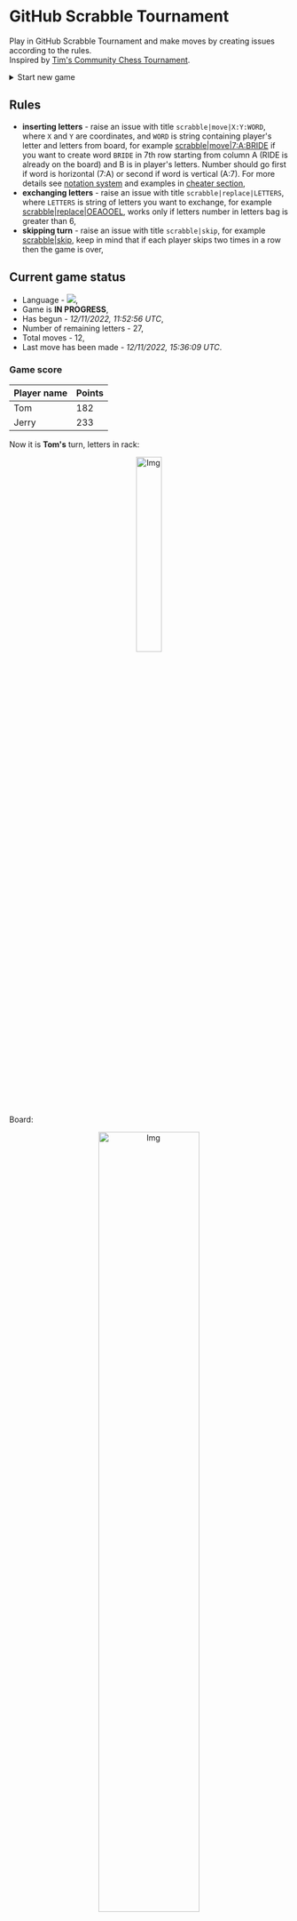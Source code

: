 
# GitHub Scrabble Tournament
Play in GitHub Scrabble Tournament and make moves by creating issues according to the rules.    
Inspired by [Tim's Community Chess Tournament](https://github.com/timburgan/).

<details>
  <summary>Start new game</summary>
  
 
 - [GB](https://github.com/radosz99/radosz99/issues/new?title=scrabble%7Cinit%7CGB&body=Just+push+%27Submit+new+issue%27+or+update+with+your+move)  ![](https://raw.githubusercontent.com/radosz99/radosz99/main/flags/GB.png)
 - [PL](https://github.com/radosz99/radosz99/issues/new?title=scrabble%7Cinit%7CPL&body=Just+push+%27Submit+new+issue%27+or+update+with+your+move)  ![](https://raw.githubusercontent.com/radosz99/radosz99/main/flags/PL.png)
 - [ES](https://github.com/radosz99/radosz99/issues/new?title=scrabble%7Cinit%7CES&body=Just+push+%27Submit+new+issue%27+or+update+with+your+move)  ![](https://raw.githubusercontent.com/radosz99/radosz99/main/flags/ES.png)
 - [DE](https://github.com/radosz99/radosz99/issues/new?title=scrabble%7Cinit%7CDE&body=Just+push+%27Submit+new+issue%27+or+update+with+your+move)  ![](https://raw.githubusercontent.com/radosz99/radosz99/main/flags/DE.png)
 - [FR](https://github.com/radosz99/radosz99/issues/new?title=scrabble%7Cinit%7CFR&body=Just+push+%27Submit+new+issue%27+or+update+with+your+move)  ![](https://raw.githubusercontent.com/radosz99/radosz99/main/flags/FR.png)
</details>
        

## Rules
 - **inserting letters** - raise an issue with title `scrabble|move|X:Y:WORD`, where `X` and `Y` are coordinates, and `WORD` is string containing player's letter and letters from board, for example [scrabble&#124;move&#124;7:A:BRIDE](https://github.com/radosz99/radosz99/issues/new?title=scrabble%7Cmove%7C7%3AA%3ABRIDE&body=Just+push+%27Submit+new+issue%27+or+update+with+your+move) if you want to create word `BRIDE` in 7th row starting from column A (RIDE is already on the board) and B is in player's letters. Number should go first if word is horizontal (7:A) or second if word is vertical (A:7). For more details see [notation system](https://en.wikipedia.org/wiki/Scrabble#Notation_system) and examples in [cheater section](#cheater),
 - **exchanging letters** - raise an issue with title `scrabble|replace|LETTERS`, where `LETTERS` is string of letters you want to exchange, for example [scrabble&#124;replace&#124;OEAOOEL](https://github.com/radosz99/radosz99/issues/new?title=scrabble%7Creplace%7COEAOOEL&body=Just+push+%27Submit+new+issue%27+or+update+with+your+move), works only if letters number in letters bag is greater than 6,
 - **skipping turn** - raise an issue with title `scrabble|skip`, for example [scrabble&#124;skip](https://github.com/radosz99/radosz99/issues/new?title=scrabble%7Cskip&body=Just+push+%27Submit+new+issue%27+or+update+with+your+move), keep in mind that if each player skips two times in a row then the game is over,

## Current game status
 - Language - ![](https://raw.githubusercontent.com/radosz99/radosz99/main/flags/ES.png),
 - Game is **IN PROGRESS**,
 - Has begun - *12/11/2022, 11:52:56 UTC*,
 - Number of remaining letters - 27,
 - Total moves - 12,
 - Last move has been made - *12/11/2022, 15:36:09 UTC*.
    
### Game score
| Player name | Points |
 | - | - |  
| Tom | 182
| Jerry | 233

Now it is **Tom's** turn, letters in rack:
<p align="center">
    <img src="https://raw.githubusercontent.com/radosz99/radosz99/main/rack.png" width=30% alt="Img"/>
</p>

Board:
<p align="center">
<img src="https://raw.githubusercontent.com/radosz99/radosz99/main/board.png" width=60% alt="Img"/>
</p>
    
## User leaderboard
| Moves | Who | Points |
| - | - | - |
| 12 | [@radosz99](github.com/radosz99)| 415

<a name="cheater"></a>
## Cheater section  
Try out my algorithm and check the moves that were found based on the state of the board and rack. :cowboy_hat_face:
<details>
  <summary>Reveal some fancy moves :)</summary>
  
  | Id | Move | Points |
  | - | - | - |  
|1 | [10:A:alobe](https://github.com/radosz99/radosz99/issues/new?title=scrabble%7Cmove%7C10%3AA%3Aalobe&body=Just+push+%27Submit+new+issue%27+or+update+with+your+move) | 14 
|2 | [10:A:alobo](https://github.com/radosz99/radosz99/issues/new?title=scrabble%7Cmove%7C10%3AA%3Aalobo&body=Just+push+%27Submit+new+issue%27+or+update+with+your+move) | 14 
|3 | [K:8:colea](https://github.com/radosz99/radosz99/issues/new?title=scrabble%7Cmove%7CK%3A8%3Acolea&body=Just+push+%27Submit+new+issue%27+or+update+with+your+move) | 14 
|4 | [K:8:colee](https://github.com/radosz99/radosz99/issues/new?title=scrabble%7Cmove%7CK%3A8%3Acolee&body=Just+push+%27Submit+new+issue%27+or+update+with+your+move) | 14 
|5 | [K:8:coleo](https://github.com/radosz99/radosz99/issues/new?title=scrabble%7Cmove%7CK%3A8%3Acoleo&body=Just+push+%27Submit+new+issue%27+or+update+with+your+move) | 14 
|6 | [10:B:albo](https://github.com/radosz99/radosz99/issues/new?title=scrabble%7Cmove%7C10%3AB%3Aalbo&body=Just+push+%27Submit+new+issue%27+or+update+with+your+move) | 12 
|7 | [K:8:cale](https://github.com/radosz99/radosz99/issues/new?title=scrabble%7Cmove%7CK%3A8%3Acale&body=Just+push+%27Submit+new+issue%27+or+update+with+your+move) | 12 
|8 | [K:8:calo](https://github.com/radosz99/radosz99/issues/new?title=scrabble%7Cmove%7CK%3A8%3Acalo&body=Just+push+%27Submit+new+issue%27+or+update+with+your+move) | 12 
|9 | [K:8:cela](https://github.com/radosz99/radosz99/issues/new?title=scrabble%7Cmove%7CK%3A8%3Acela&body=Just+push+%27Submit+new+issue%27+or+update+with+your+move) | 12 
|10 | [K:8:cele](https://github.com/radosz99/radosz99/issues/new?title=scrabble%7Cmove%7CK%3A8%3Acele&body=Just+push+%27Submit+new+issue%27+or+update+with+your+move) | 12 
</details>
    
## Latest moves
<details>
<summary>Show 10 latest moves</summary>
  
  
  | Id | Type | Move / Letters to replace | Created words / New letters | Date | Points | Player | Who |
  | - | - | - | - | - | - | - | - |
|11| INSERT | D:7:probana | ['PROBANA'] | 12/11/2022, 15:36:09 UTC | 28 | Jerry | [@radosz99](github.com/radosz99) |
|10| INSERT | O:3:trovaren | ['TROVAREN'] | 12/11/2022, 15:33:23 UTC | 86 | Tom | [@radosz99](github.com/radosz99) |
|9| INSERT | 5:L:saxo | ['SAXO'] | 12/11/2022, 15:31:15 UTC | 27 | Jerry | [@radosz99](github.com/radosz99) |
|8| INSERT | 12:C:indique | ['INDIQUE'] | 12/11/2022, 14:18:31 UTC | 36 | Tom | [@radosz99](github.com/radosz99) |
|7| INSERT | H:9:difuso | ['DIFUSO'] | 12/11/2022, 14:06:39 UTC | 42 | Jerry | [@radosz99](github.com/radosz99) |
|6| INSERT | 8:I:chucen | ['CHUCEN'] | 12/11/2022, 13:57:36 UTC | 12 | Tom | [@radosz99](github.com/radosz99) |
|5| INSERT | 1:I:cigarro | ['CIGARRO'] | 12/11/2022, 13:53:41 UTC | 36 | Jerry | [@radosz99](github.com/radosz99) |
|4| INSERT | 9:F:yudo | ['YUDO'] | 12/11/2022, 13:50:31 UTC | 16 | Tom | [@radosz99](github.com/radosz99) |
|3| INSERT | L:1:adensase | ['ADENSASE'] | 12/11/2022, 13:44:00 UTC | 70 | Jerry | [@radosz99](github.com/radosz99) |
|2| INSERT | 4:H:lamin | ['LAMIN'] | 12/11/2022, 13:40:50 UTC | 14 | Tom | [@radosz99](github.com/radosz99) |
</details>
    